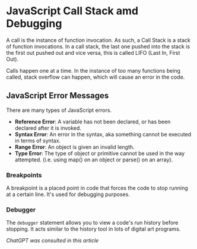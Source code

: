 # JavaScript Call Stack amd Debugging

A call is the instance of function invocation. As such, a Call Stack is a stack of function invocations. In a call stack, the last one pushed into the stack is the first out pushed out and vice versa, this is called LIFO (Last In, First Out).

Calls happen one at a time. In the instance of too many functions being called, stack overflow can happen, which will cause an error in the code.

## JavaScript Error Messages

There are many types of JavaScript errors.

- **Reference Error**: A variable has not been declared, or has been declared after it is invoked.
- **Syntax Error**: An error in the syntax, aka something cannot be executed in terms of syntax.
- **Range Error**: An object is given an invalid length.
- **Type Error**: The type of object or primitive cannot be used in the way attempted. (i.e. using map() on an object or parse() on an array).

### Breakpoints

A breakpoint is a placed point in code that forces the code to stop running at a certain line. It's used for debugging purposes.

### Debugger

The `debugger` statement allows you to view a code's run history before stopping. It acts similar to the history tool in lots of digital art programs.

*ChatGPT was consulted in this article*

